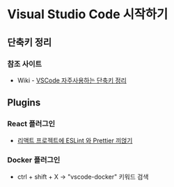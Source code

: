 # Visual Studio Code 시작하기

## 단축키 정리
### 참조 사이트
* Wiki - [VSCode 자주사용하는 단축키 정리](https://github.com/JuJin1324/VSCode_Tips/wiki/VSCode-%EC%9E%90%EC%A3%BC%EC%82%AC%EC%9A%A9%ED%95%98%EB%8A%94-%EB%8B%A8%EC%B6%95%ED%82%A4-%EC%A0%95%EB%A6%AC)

## Plugins
### React 플러그인
* [리액트 프로젝트에 ESLint 와 Prettier 끼얹기](https://velog.io/@velopert/eslint-and-prettier-in-react)

### Docker 플러그인
* ctrl + shift + X -> "vscode-docker" 키워드 검색
